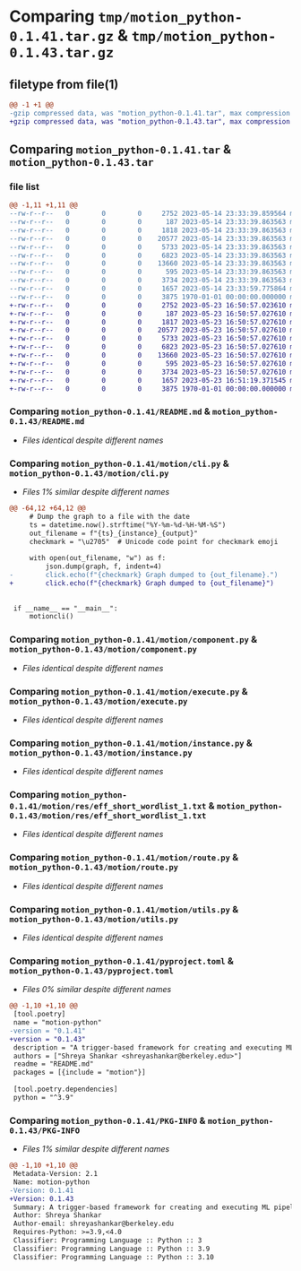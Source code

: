 # Comparing `tmp/motion_python-0.1.41.tar.gz` & `tmp/motion_python-0.1.43.tar.gz`

## filetype from file(1)

```diff
@@ -1 +1 @@
-gzip compressed data, was "motion_python-0.1.41.tar", max compression
+gzip compressed data, was "motion_python-0.1.43.tar", max compression
```

## Comparing `motion_python-0.1.41.tar` & `motion_python-0.1.43.tar`

### file list

```diff
@@ -1,11 +1,11 @@
--rw-r--r--   0        0        0     2752 2023-05-14 23:33:39.859564 motion_python-0.1.41/README.md
--rw-r--r--   0        0        0      187 2023-05-14 23:33:39.863563 motion_python-0.1.41/motion/__init__.py
--rw-r--r--   0        0        0     1818 2023-05-14 23:33:39.863563 motion_python-0.1.41/motion/cli.py
--rw-r--r--   0        0        0    20577 2023-05-14 23:33:39.863563 motion_python-0.1.41/motion/component.py
--rw-r--r--   0        0        0     5733 2023-05-14 23:33:39.863563 motion_python-0.1.41/motion/execute.py
--rw-r--r--   0        0        0     6823 2023-05-14 23:33:39.863563 motion_python-0.1.41/motion/instance.py
--rw-r--r--   0        0        0    13660 2023-05-14 23:33:39.863563 motion_python-0.1.41/motion/res/eff_short_wordlist_1.txt
--rw-r--r--   0        0        0      595 2023-05-14 23:33:39.863563 motion_python-0.1.41/motion/route.py
--rw-r--r--   0        0        0     3734 2023-05-14 23:33:39.863563 motion_python-0.1.41/motion/utils.py
--rw-r--r--   0        0        0     1657 2023-05-14 23:33:59.775864 motion_python-0.1.41/pyproject.toml
--rw-r--r--   0        0        0     3875 1970-01-01 00:00:00.000000 motion_python-0.1.41/PKG-INFO
+-rw-r--r--   0        0        0     2752 2023-05-23 16:50:57.023610 motion_python-0.1.43/README.md
+-rw-r--r--   0        0        0      187 2023-05-23 16:50:57.027610 motion_python-0.1.43/motion/__init__.py
+-rw-r--r--   0        0        0     1817 2023-05-23 16:50:57.027610 motion_python-0.1.43/motion/cli.py
+-rw-r--r--   0        0        0    20577 2023-05-23 16:50:57.027610 motion_python-0.1.43/motion/component.py
+-rw-r--r--   0        0        0     5733 2023-05-23 16:50:57.027610 motion_python-0.1.43/motion/execute.py
+-rw-r--r--   0        0        0     6823 2023-05-23 16:50:57.027610 motion_python-0.1.43/motion/instance.py
+-rw-r--r--   0        0        0    13660 2023-05-23 16:50:57.027610 motion_python-0.1.43/motion/res/eff_short_wordlist_1.txt
+-rw-r--r--   0        0        0      595 2023-05-23 16:50:57.027610 motion_python-0.1.43/motion/route.py
+-rw-r--r--   0        0        0     3734 2023-05-23 16:50:57.027610 motion_python-0.1.43/motion/utils.py
+-rw-r--r--   0        0        0     1657 2023-05-23 16:51:19.371545 motion_python-0.1.43/pyproject.toml
+-rw-r--r--   0        0        0     3875 1970-01-01 00:00:00.000000 motion_python-0.1.43/PKG-INFO
```

### Comparing `motion_python-0.1.41/README.md` & `motion_python-0.1.43/README.md`

 * *Files identical despite different names*

### Comparing `motion_python-0.1.41/motion/cli.py` & `motion_python-0.1.43/motion/cli.py`

 * *Files 1% similar despite different names*

```diff
@@ -64,12 +64,12 @@
     # Dump the graph to a file with the date
     ts = datetime.now().strftime("%Y-%m-%d-%H-%M-%S")
     out_filename = f"{ts}_{instance}_{output}"
     checkmark = "\u2705"  # Unicode code point for checkmark emoji
 
     with open(out_filename, "w") as f:
         json.dump(graph, f, indent=4)
-        click.echo(f"{checkmark} Graph dumped to {out_filename}.")
+        click.echo(f"{checkmark} Graph dumped to {out_filename}")
 
 
 if __name__ == "__main__":
     motioncli()
```

### Comparing `motion_python-0.1.41/motion/component.py` & `motion_python-0.1.43/motion/component.py`

 * *Files identical despite different names*

### Comparing `motion_python-0.1.41/motion/execute.py` & `motion_python-0.1.43/motion/execute.py`

 * *Files identical despite different names*

### Comparing `motion_python-0.1.41/motion/instance.py` & `motion_python-0.1.43/motion/instance.py`

 * *Files identical despite different names*

### Comparing `motion_python-0.1.41/motion/res/eff_short_wordlist_1.txt` & `motion_python-0.1.43/motion/res/eff_short_wordlist_1.txt`

 * *Files identical despite different names*

### Comparing `motion_python-0.1.41/motion/route.py` & `motion_python-0.1.43/motion/route.py`

 * *Files identical despite different names*

### Comparing `motion_python-0.1.41/motion/utils.py` & `motion_python-0.1.43/motion/utils.py`

 * *Files identical despite different names*

### Comparing `motion_python-0.1.41/pyproject.toml` & `motion_python-0.1.43/pyproject.toml`

 * *Files 0% similar despite different names*

```diff
@@ -1,10 +1,10 @@
 [tool.poetry]
 name = "motion-python"
-version = "0.1.41"
+version = "0.1.43"
 description = "A trigger-based framework for creating and executing ML pipelines."
 authors = ["Shreya Shankar <shreyashankar@berkeley.edu>"]
 readme = "README.md"
 packages = [{include = "motion"}]
 
 [tool.poetry.dependencies]
 python = "^3.9"
```

### Comparing `motion_python-0.1.41/PKG-INFO` & `motion_python-0.1.43/PKG-INFO`

 * *Files 1% similar despite different names*

```diff
@@ -1,10 +1,10 @@
 Metadata-Version: 2.1
 Name: motion-python
-Version: 0.1.41
+Version: 0.1.43
 Summary: A trigger-based framework for creating and executing ML pipelines.
 Author: Shreya Shankar
 Author-email: shreyashankar@berkeley.edu
 Requires-Python: >=3.9,<4.0
 Classifier: Programming Language :: Python :: 3
 Classifier: Programming Language :: Python :: 3.9
 Classifier: Programming Language :: Python :: 3.10
```

